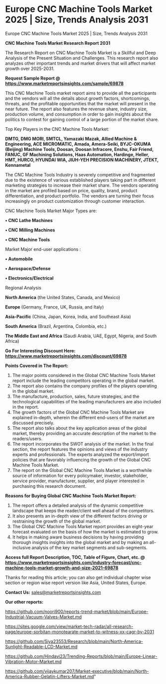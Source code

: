 # Europe CNC Machine Tools Market 2025 | Size, Trends Analysis 2031
 Europe CNC Machine Tools Market 2025 | Size, Trends Analysis 2031

<strong>CNC Machine Tools Market Research Report 2031</strong>

The Research Report on CNC Machine Tools Market is a Skillful and Deep Analysis of the Present Situation and Challenges. This research report also analyzes other important trends and market drivers that will affect market growth over 2025-2031.

<strong>Request Sample Report @ <a href=https://www.marketreportsinsights.com/sample/69878>https://www.marketreportsinsights.com/sample/69878</a></strong>

This CNC Machine Tools market report aims to provide all the participants and the vendors will all the details about growth factors, shortcomings, threats, and the profitable opportunities that the market will present in the near future. The report also features the revenue share, industry size, production volume, and consumption in order to gain insights about the politics to contest for gaining control of a large portion of the market share.

Top Key Players in the CNC Machine Tools Market:

<strong>DMTG, DMG MORI, SMTCL, Yamazaki Mazak, Allied Machine & Engineering, ACE MICROMATIC, Amada, Amera-Seiki, BYJC-OKUMA (Beijing) Machine Tools, Doosan, Doosan Infracore, Enshu, Fair Friend, FANUC, GF Machining Solutions, Haas Automation, Hardinge, Heller, HMT, HURCO, HYUNDAI WIA, JIUH-YEH PRECISION MACHINERY, JTEKT, Kennametal</strong>

The CNC Machine Tools Industry is severely competitive and fragmented due to the existence of various established players taking part in different marketing strategies to increase their market share. The vendors operating in the market are profiled based on price, quality, brand, product differentiation, and product portfolio. The vendors are turning their focus increasingly on product customization through customer interaction.

CNC Machine Tools Market Major Types are:

<strong>• CNC Lathe Machines

• CNC Milling Machines

• CNC Machine Tools</strong>

Market Major end-user applications :

<strong>• Automobile

• Aerospace/Defense

• Electronics/Electrical</strong>

Regional Analysis

</u><strong><b>North America</b></strong> (the United States, Canada, and Mexico)

<strong><b>Europe </b></strong>(Germany, France, UK, Russia, and Italy)

<strong><b>Asia-Pacific</b></strong> (China, Japan, Korea, India, and Southeast Asia)

<strong><b>South America</b></strong> (Brazil, Argentina, Colombia, etc.)

<strong><b>The Middle East and Africa</b></strong> (Saudi Arabia, UAE, Egypt, Nigeria, and South Africa)

<strong>Go For Interesting Discount Here: <a href=https://www.marketreportsinsights.com/discount/69878>https://www.marketreportsinsights.com/discount/69878</a></strong>

<strong>Points Covered in The Report:</strong>
<ol>
  <li>The major points considered in the Global CNC Machine Tools Market report include the leading competitors operating in the global market.</li>
  <li>The report also contains the company profiles of the players operating in the global market.</li>
  <li>The manufacture, production, sales, future strategies, and the technological capabilities of the leading manufacturers are also included in the report.</li>
  <li>The growth factors of the Global CNC Machine Tools Market are explained in-depth, wherein the different end-users of the market are discussed precisely.</li>
  <li>The report also talks about the key application areas of the global market, thereby providing an accurate description of the market to the readers/users.</li>
  <li>The report incorporates the SWOT analysis of the market. In the final section, the report features the opinions and views of the industry experts and professionals. The experts analyzed the export/import policies that are favorably influencing the growth of the Global CNC Machine Tools Market.</li>
  <li>The report on the Global CNC Machine Tools Market is a worthwhile source of information for every policymaker, investor, stakeholder, service provider, manufacturer, supplier, and player interested in purchasing this research document.</li>
</ol>
<strong>Reasons for Buying Global CNC Machine Tools Market Report:</strong>

<ol>
  <li>The report offers a detailed analysis of the dynamic competitive landscape that keeps the reader/client well ahead of the competitors.</li>
  <li>It also presents an in-depth view of the different factors driving or restraining the growth of the global market.</li>
  <li>The Global CNC Machine Tools Market report provides an eight-year forecast evaluated on the basis of how the market is estimated to grow.</li>
  <li>It helps in making aware business decisions by having providing thorough insights insights into the global market and by making an all-inclusive analysis of the key market segments and sub-segments.</li>
</ol>
<strong>Access full Report Description, TOC, Table of Figure, Chart, etc. @ <a href=https://www.marketreportsinsights.com/industry-forecast/cnc-machine-tools-market-growth-and-size-2021-69878>https://www.marketreportsinsights.com/industry-forecast/cnc-machine-tools-market-growth-and-size-2021-69878</a></strong>


Thanks for reading this article; you can also get individual chapter wise section or region wise report version like Asia, United States, Europe.

<strong>Contact Us:</strong>
sales@marketreportsinsights.com

<strong>Our other reports:</strong>

<a href=https://github.com/noori900/reports-trend-market/blob/main/Europe-Industrial-Vacuum-Valves-Market.md>https://github.com/noori900/reports-trend-market/blob/main/Europe-Industrial-Vacuum-Valves-Market.md</a>

<a href=https://sites.google.com/view/market-tech-radar/all-research-page/europe-sorbitan-monotearate-market-to-witness-xx-cagr-by-2031>https://sites.google.com/view/market-tech-radar/all-research-page/europe-sorbitan-monotearate-market-to-witness-xx-cagr-by-2031</a>

<a href=https://github.com/Siya23553/Research/blob/main/North-America-Sunlight-Readable-LCD-Market.md>https://github.com/Siya23553/Research/blob/main/North-America-Sunlight-Readable-LCD-Market.md</a>

<a href=https://github.com/Hindavi23/Trending-Reports/blob/main/Europe-Linear-Vibration-Motor-Market.md>https://github.com/Hindavi23/Trending-Reports/blob/main/Europe-Linear-Vibration-Motor-Market.md</a>

<a href=https://github.com/vijaykumar207/Market-executive/blob/main/North-America-Rubber-Gelatin-Lifters-Market.md>https://github.com/vijaykumar207/Market-executive/blob/main/North-America-Rubber-Gelatin-Lifters-Market.md</a>"
